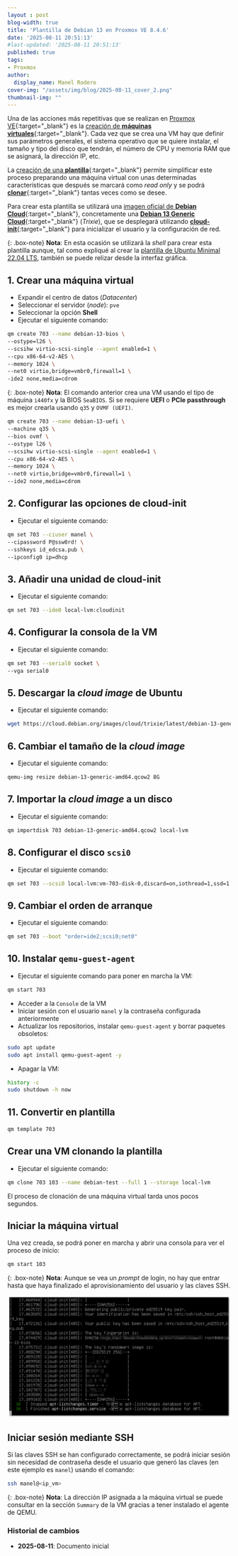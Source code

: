 ```yaml
---
layout : post
blog-width: true
title: 'Plantilla de Debian 13 en Proxmox VE 8.4.6'
date: '2025-08-11 20:51:13'
#last-updated: '2025-08-11 20:51:13'
published: true
tags:
- Proxmox
author:
  display_name: Manel Rodero
cover-img: "/assets/img/blog/2025-08-11_cover_2.png"
thumbnail-img: ""
---
```


Una de las acciones más repetitivas que se realizan en [Proxmox VE](https://www.proxmox.com/en/proxmox-virtual-environment/overview){:target="_blank"} es la [creación de **máquinas virtuales**](https://pve.proxmox.com/pve-docs/chapter-qm.html#qm_virtual_machines_settings){:target="_blank"}. Cada vez que se crea una VM hay que definir sus parámetros generales, el sistema operativo que se quiere instalar, el tamaño y tipo del disco que tendrán, el número de CPU y memoria RAM que se asignará, la dirección IP, etc.

La [creación de una **plantilla**](https://pve.proxmox.com/pve-docs/chapter-qm.html#qm_templates){:target="_blank"} permite simplificar este proceso preparando una máquina virtual con unas determinadas características que después se marcará como _read only_ y se podrá [**clonar**](https://pve.proxmox.com/pve-docs/chapter-qm.html#qm_copy_and_clone){:target="_blank"} tantas veces como se desee.

Para crear esta plantilla se utilizará una [imagen oficial de **Debian Cloud**](https://cloud.debian.org/images/cloud/){:target="_blank"}, concretamente una [**Debian 13 Generic Cloud**](https://cloud.debian.org/images/cloud/trixie/latest/){:target="_blank"} (_Trixie_), que se desplegará utilizando [**cloud-init**](https://cloudinit.readthedocs.io/en/latest/){:target="_blank"} para inicializar el usuario y la configuración de red.

{: .box-note}
**Nota**: En esta ocasión se utilizará la _shell_ para crear esta plantilla aunque, tal como expliqué al crear la [plantilla de Ubuntu Minimal 22.04 LTS](creacion-de-una-plantilla-de-ubuntu-en-proxmox-ve), también se puede relizar desde la interfaz gráfica.

## 1. Crear una máquina virtual

* Expandir el centro de datos (_Datacenter_)
* Seleccionar el servidor (_node_): `pve`
* Seleccionar la opción **Shell**
* Ejecutar el siguiente comando:

```bash
qm create 703 --name debian-13-bios \
--ostype=l26 \
--scsihw virtio-scsi-single --agent enabled=1 \
--cpu x86-64-v2-AES \
--memory 1024 \
--net0 virtio,bridge=vmbr0,firewall=1 \
-ide2 none,media=cdrom
```

{: .box-note}
**Nota**: El comando anterior crea una VM usando el tipo de máquina `i440fx` y la BIOS `SeaBIOS`. Si se requiere **UEFI** o **PCIe passthrough** es mejor crearla usando `q35` y `OVMF (UEFI)`.

```bash
qm create 703 --name debian-13-uefi \
--machine q35 \
--bios ovmf \
--ostype l26 \
--scsihw virtio-scsi-single --agent enabled=1 \
--cpu x86-64-v2-AES \
--memory 1024 \
--net0 virtio,bridge=vmbr0,firewall=1 \
--ide2 none,media=cdrom
```

## 2. Configurar las opciones de **cloud-init**

* Ejecutar el siguiente comando:

```bash
qm set 703 --ciuser manel \
--cipassword P@ssw0rd! \
--sshkeys id_edcsa.pub \
--ipconfig0 ip=dhcp
```

## 3. Añadir una unidad de **cloud-init**

* Ejecutar el siguiente comando:

```bash
qm set 703 --ide0 local-lvm:cloudinit
```

## 4. Configurar la consola de la VM

* Ejecutar el siguiente comando:

```bash
qm set 703 --serial0 socket \
--vga serial0
```

## 5. Descargar la _cloud image_ de Ubuntu

* Ejecutar el siguiente comando:

```bash
wget https://cloud.debian.org/images/cloud/trixie/latest/debian-13-generic-amd64.qcow2
```

## 6. Cambiar el tamaño de la _cloud image_

* Ejecutar el siguiente comando:

```bash
qemu-img resize debian-13-generic-amd64.qcow2 8G
```

## 7. Importar la _cloud image_ a un disco

* Ejecutar el siguiente comando:

```bash
qm importdisk 703 debian-13-generic-amd64.qcow2 local-lvm
```

## 8. Configurar el disco `scsi0`

* Ejecutar el siguiente comando:

```bash
qm set 703 --scsi0 local-lvm:vm-703-disk-0,discard=on,iothread=1,ssd=1
```

## 9. Cambiar el orden de arranque

* Ejecutar el siguiente comando:

```bash
qm set 703 --boot "order=ide2;scsi0;net0"
```

## 10. Instalar `qemu-guest-agent`

* Ejecutar el siguiente comando para poner en marcha la VM:

```bash
qm start 703
```

* Acceder a la `Console` de la VM
* Iniciar sesión con el usuario `manel` y la contraseña configurada anteriormente
* Actualizar los repositorios, instalar `qemu-guest-agent` y borrar paquetes obsoletos:

```bash
sudo apt update
sudo apt install qemu-guest-agent -y
```

* Apagar la VM:

```bash
history -c
sudo shutdown -h now
```

## 11. Convertir en plantilla

```bash
qm template 703
```

## Crear una VM clonando la plantilla

* Ejecutar el siguiente comando:

```bash
qm clone 703 103 --name debian-test --full 1 --storage local-lvm
```

El proceso de clonación de una máquina virtual tarda unos pocos segundos.

## Iniciar la máquina virtual

Una vez creada, se podrá poner en marcha y abrir una consola para ver el proceso de inicio:

```bash
qm start 103
```

{: .box-note}
**Nota**: Aunque se vea un _prompt_ de login, no hay que entrar hasta que haya finalizado el aprovisionamiento del usuario y las claves SSH.

![Cloud Init][2]

## Iniciar sesión mediante SSH

Si las claves SSH se han configurado correctamente, se podrá iniciar sesión sin necesidad de contraseña desde el usuario que generó las claves (en este ejemplo es `manel`) usando el comando:

```bash
ssh manel@<ip_vm>
```

{: .box-note}
**Nota**: La dirección IP asignada a la máquina virtual se puede consultar en la sección `Summary` de la VM gracias a tener instalado el agente de QEMU.

### Historial de cambios

* **2025-08-11**: Documento inicial

[2]: /assets/img/blog/2025-08-11_image_2.png "Cloud Init"
